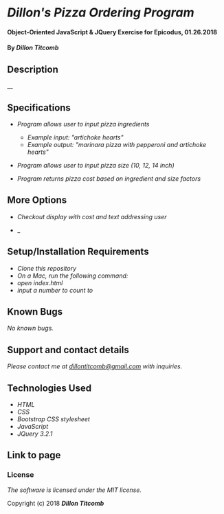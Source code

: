 # _Dillon's Pizza Ordering Program_

#### Object-Oriented JavaScript & JQuery Exercise for Epicodus, 01.26.2018

#### By _**Dillon Titcomb**_

## Description

__

## Specifications

* _Program allows user to input pizza ingredients_
	* _Example input: "artichoke hearts"_
	* _Example output: "marinara pizza with pepperoni and artichoke hearts"_
* _Program allows user to input pizza size (10, 12, 14 inch)_

* _Program returns pizza cost based on ingredient and size factors_

## More Options

* _Checkout display with cost and text addressing user_

* _



## Setup/Installation Requirements

* _Clone this repository_
* _On a Mac, run the following command:_
* _open index.html_
* _input a number to count to_

## Known Bugs

_No known bugs._

## Support and contact details

_Please contact me at dillontitcomb@gmail.com with inquiries._

## Technologies Used

* _HTML_
* _CSS_
* _Bootstrap CSS stylesheet_
* _JavaScript_
* _JQuery 3.2.1_

## Link to page

### License

*The software is licensed under the MIT license.*

Copyright (c) 2018 **_Dillon Titcomb_**
